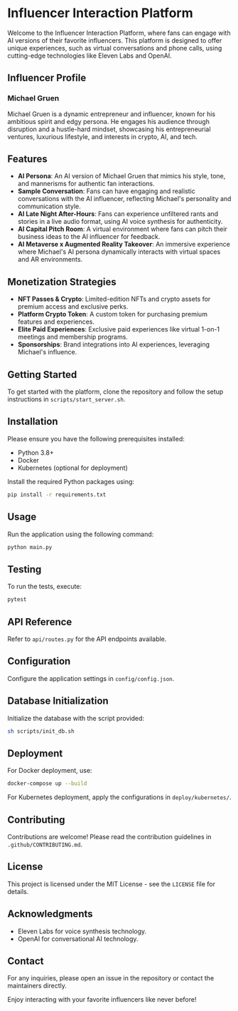 # Influencer Interaction Platform

Welcome to the Influencer Interaction Platform, where fans can engage with AI versions of their favorite influencers. This platform is designed to offer unique experiences, such as virtual conversations and phone calls, using cutting-edge technologies like Eleven Labs and OpenAI.

## Influencer Profile

### Michael Gruen

Michael Gruen is a dynamic entrepreneur and influencer, known for his ambitious spirit and edgy persona. He engages his audience through disruption and a hustle-hard mindset, showcasing his entrepreneurial ventures, luxurious lifestyle, and interests in crypto, AI, and tech.

## Features

- **AI Persona**: An AI version of Michael Gruen that mimics his style, tone, and mannerisms for authentic fan interactions.
- **Sample Conversation**: Fans can have engaging and realistic conversations with the AI influencer, reflecting Michael's personality and communication style.
- **AI Late Night After-Hours**: Fans can experience unfiltered rants and stories in a live audio format, using AI voice synthesis for authenticity.
- **AI Capital Pitch Room**: A virtual environment where fans can pitch their business ideas to the AI influencer for feedback.
- **AI Metaverse x Augmented Reality Takeover**: An immersive experience where Michael's AI persona dynamically interacts with virtual spaces and AR environments.

## Monetization Strategies

- **NFT Passes & Crypto**: Limited-edition NFTs and crypto assets for premium access and exclusive perks.
- **Platform Crypto Token**: A custom token for purchasing premium features and experiences.
- **Elite Paid Experiences**: Exclusive paid experiences like virtual 1-on-1 meetings and membership programs.
- **Sponsorships**: Brand integrations into AI experiences, leveraging Michael's influence.

## Getting Started

To get started with the platform, clone the repository and follow the setup instructions in `scripts/start_server.sh`.

## Installation

Please ensure you have the following prerequisites installed:

- Python 3.8+
- Docker
- Kubernetes (optional for deployment)

Install the required Python packages using:

```bash
pip install -r requirements.txt
```

## Usage

Run the application using the following command:

```bash
python main.py
```

## Testing

To run the tests, execute:

```bash
pytest
```

## API Reference

Refer to `api/routes.py` for the API endpoints available.

## Configuration

Configure the application settings in `config/config.json`.

## Database Initialization

Initialize the database with the script provided:

```bash
sh scripts/init_db.sh
```

## Deployment

For Docker deployment, use:

```bash
docker-compose up --build
```

For Kubernetes deployment, apply the configurations in `deploy/kubernetes/`.

## Contributing

Contributions are welcome! Please read the contribution guidelines in `.github/CONTRIBUTING.md`.

## License

This project is licensed under the MIT License - see the `LICENSE` file for details.

## Acknowledgments

- Eleven Labs for voice synthesis technology.
- OpenAI for conversational AI technology.

## Contact

For any inquiries, please open an issue in the repository or contact the maintainers directly.

Enjoy interacting with your favorite influencers like never before!